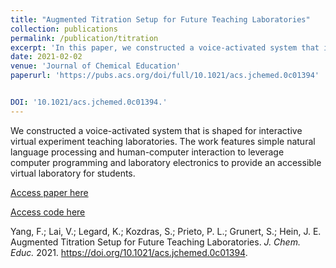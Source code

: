 ```yaml
---
title: "Augmented Titration Setup for Future Teaching Laboratories"
collection: publications
permalink: /publication/titration
excerpt: 'In this paper, we constructed a voice-activated system that is shaped for interactive virtual experiment teaching laboratories. The work features simple natural language processing and human-computer interaction to leverage computer programming and laboratory electronics to provide an accessible virtual laboratory for students.'
date: 2021-02-02
venue: 'Journal of Chemical Education'
paperurl: 'https://pubs.acs.org/doi/full/10.1021/acs.jchemed.0c01394'


DOI: '10.1021/acs.jchemed.0c01394.'
---
```

We constructed a voice-activated system that is shaped for interactive virtual experiment teaching laboratories. The work features simple natural language processing and human-computer interaction to leverage computer programming and laboratory electronics to provide an accessible virtual laboratory for students.

[Access paper here](https://pubs.acs.org/doi/full/10.1021/acs.jchemed.0c01394)

[Access code here](https://gitlab.com/heingroup/titration_automation_workflow/-/tree/master/)

Yang, F.; Lai, V.; Legard, K.; Kozdras, S.; Prieto, P. L.; Grunert, S.; Hein, J. E. Augmented Titration Setup for Future Teaching Laboratories. _J. Chem. Educ._ 2021. <https://doi.org/10.1021/acs.jchemed.0c01394>.
